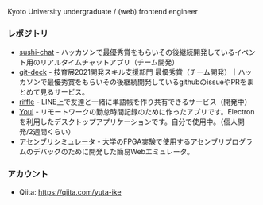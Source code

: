 Kyoto University undergraduate / (web) frontend engineer


### レポジトリ
- [sushi-chat](https://github.com/osushi-academy/sushi-chat) - ハッカソンで最優秀賞をもらいその後継続開発しているイベント用のリアルタイムチャットアプリ（チーム開発）
- [git-deck](https://github.com/git-deck/git-deck) - 技育展2021開発スキル支援部門 最優秀賞（チーム開発）｜ハッカソンで最優秀賞をもらいその後継続開発しているgithubのissueやPRをまとめて見るサービス。
- [riffle](https://github.com/yuta-ike/riffle) - LINE上で友達と一緒に単語帳を作り共有できるサービス（開発中）
- [Youl](https://github.com/yuta-ike/WorkTimer) - リモートワークの勤怠時間記録のために作ったアプリです。Electronを利用したデスクトップアプリケーションです。自分で使用中。（個人開発/2週間くらい）
- [アセンブリシミュレータ](https://github.com/yuta-ike/assemble-emulator) - 大学のFPGA実験で使用するアセンブリプログラムのデバッグのために開発した簡易Webエミュレータ。

### アカウント
- Qiita: https://qiita.com/yuta-ike
